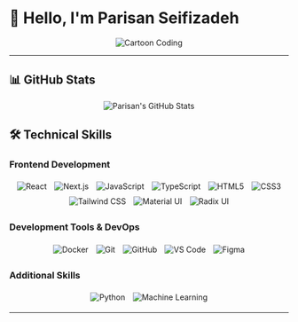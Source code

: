 # 👋 Hello, I'm Parisan Seifizadeh 

<div align="center">

![Cartoon Coding](https://media.giphy.com/media/UVG0BN8TOMKkPOJS6e/giphy.gif)

</div>

---
## 📊 GitHub Stats

<div align="center">
  
![Parisan's GitHub Stats](https://github-readme-stats.vercel.app/api?username=Parisan8626&show_icons=true&theme=radical&hide_border=true&include_all_commits=true&count_private=true)



</div>

## 🛠️ Technical Skills

### **Frontend Development**
<p align="center">
<img src="https://img.shields.io/badge/React-61DAFB?style=for-the-badge&logo=react&logoColor=black" alt="React" style="margin: 5px; animation: float 3s ease-in-out infinite;" />
<img src="https://img.shields.io/badge/Next.js-000000?style=for-the-badge&logo=next.js&logoColor=white" alt="Next.js" style="margin: 5px; animation: float 3s ease-in-out infinite; animation-delay: 0.2s;" />
<img src="https://img.shields.io/badge/JavaScript-F7DF1E?style=for-the-badge&logo=javascript&logoColor=black" alt="JavaScript" style="margin: 5px; animation: float 3s ease-in-out infinite; animation-delay: 0.4s;" />
<img src="https://img.shields.io/badge/TypeScript-3178C6?style=for-the-badge&logo=typescript&logoColor=white" alt="TypeScript" style="margin: 5px; animation: float 3s ease-in-out infinite; animation-delay: 0.6s;" />
<img src="https://img.shields.io/badge/HTML5-E34F26?style=for-the-badge&logo=html5&logoColor=white" alt="HTML5" style="margin: 5px; animation: float 3s ease-in-out infinite; animation-delay: 0.8s;" />
<img src="https://img.shields.io/badge/CSS3-1572B6?style=for-the-badge&logo=css3&logoColor=white" alt="CSS3" style="margin: 5px; animation: float 3s ease-in-out infinite; animation-delay: 1s;" />
<img src="https://img.shields.io/badge/Tailwind_CSS-38B2AC?style=for-the-badge&logo=tailwind-css&logoColor=white" alt="Tailwind CSS" style="margin: 5px; animation: float 3s ease-in-out infinite; animation-delay: 1.2s;" />
<img src="https://img.shields.io/badge/Material_UI-0081CB?style=for-the-badge&logo=mui&logoColor=white" alt="Material UI" style="margin: 5px; animation: float 3s ease-in-out infinite; animation-delay: 1.4s;" />
<img src="https://img.shields.io/badge/Radix_UI-161618?style=for-the-badge&logo=radix-ui&logoColor=white" alt="Radix UI" style="margin: 5px; animation: float 3s ease-in-out infinite; animation-delay: 1.6s;" />
</p>

### **Development Tools & DevOps**
<p align="center">
<img src="https://img.shields.io/badge/Docker-2496ED?style=for-the-badge&logo=docker&logoColor=white" alt="Docker" style="margin: 5px; animation: bounce 2s ease-in-out infinite;" />
<img src="https://img.shields.io/badge/Git-F05032?style=for-the-badge&logo=git&logoColor=white" alt="Git" style="margin: 5px; animation: bounce 2s ease-in-out infinite; animation-delay: 0.3s;" />
<img src="https://img.shields.io/badge/GitHub-181717?style=for-the-badge&logo=github&logoColor=white" alt="GitHub" style="margin: 5px; animation: bounce 2s ease-in-out infinite; animation-delay: 0.6s;" />
<img src="https://img.shields.io/badge/VS_Code-007ACC?style=for-the-badge&logo=visual-studio-code&logoColor=white" alt="VS Code" style="margin: 5px; animation: bounce 2s ease-in-out infinite; animation-delay: 0.9s;" />
<img src="https://img.shields.io/badge/Figma-F24E1E?style=for-the-badge&logo=figma&logoColor=white" alt="Figma" style="margin: 5px; animation: bounce 2s ease-in-out infinite; animation-delay: 1.2s;" />
</p>

### **Additional Skills**
<p align="center">
<img src="https://img.shields.io/badge/Python-3776AB?style=for-the-badge&logo=python&logoColor=white" alt="Python" style="margin: 5px; animation: pulse 2s ease-in-out infinite;" />
<img src="https://img.shields.io/badge/Machine_Learning-FF6B6B?style=for-the-badge" alt="Machine Learning" style="margin: 5px; animation: pulse 2s ease-in-out infinite; animation-delay: 0.5s;" />
</p>

---

<div align="center">


